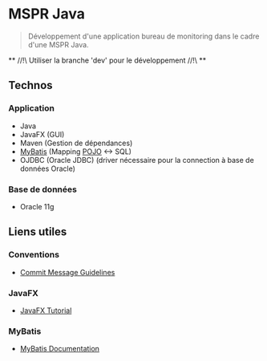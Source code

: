 # MSPR Java
> Développement d'une application bureau de monitoring dans le cadre d'une MSPR Java.

** //!\ Utiliser la branche 'dev' pour le développement //!\ **

## Technos
### Application
- Java
- JavaFX (GUI)
- Maven (Gestion de dépendances)
- [MyBatis](https://mybatis.org/mybatis-3/) (Mapping [POJO](https://fr.wikipedia.org/wiki/Plain_old_Java_object) <-> SQL)
- OJDBC (Oracle JDBC) (driver nécessaire pour la connection à base de données Oracle)
### Base de données
- Oracle 11g

## Liens utiles
### Conventions
- [Commit Message Guidelines](https://gist.github.com/robertpainsi/b632364184e70900af4ab688decf6f53)
### JavaFX
- [JavaFX Tutorial](http://tutorials.jenkov.com/javafx/index.html)
### MyBatis
- [MyBatis Documentation](https://mybatis.org/mybatis-3/index.html)
